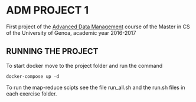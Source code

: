 # ADM PROJECT 1

First project of the [Advanced Data Management](http://computerscience.dibris.unige.it/course/adm/) course of the Master in CS of the University of Genoa, academic year 2016-2017

## RUNNING THE PROJECT

To start docker move to the project folder and run the command 

    docker-compose up -d

To run the map-reduce scipts see the file run_all.sh and the run.sh files in each exercise folder.